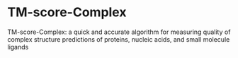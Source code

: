 # TM-score-Complex
TM-score-Complex: a quick and accurate algorithm for measuring quality of complex structure predictions of proteins, nucleic acids, and small molecule ligands
